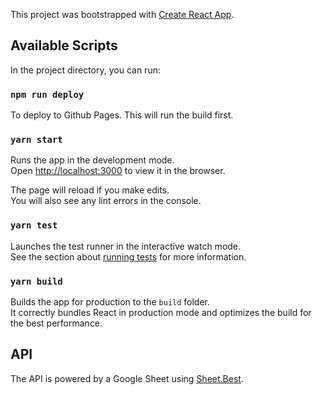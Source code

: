 This project was bootstrapped with [Create React App](https://github.com/facebook/create-react-app).

## Available Scripts

In the project directory, you can run:

### `npm run deploy`

To deploy to Github Pages. This will run the build first.

### `yarn start`

Runs the app in the development mode.<br />
Open [http://localhost:3000](http://localhost:3000) to view it in the browser.

The page will reload if you make edits.<br />
You will also see any lint errors in the console.

### `yarn test`

Launches the test runner in the interactive watch mode.<br />
See the section about [running tests](https://facebook.github.io/create-react-app/docs/running-tests) for more information.

### `yarn build`

Builds the app for production to the `build` folder.<br />
It correctly bundles React in production mode and optimizes the build for the best performance.

## API

The API is powered by a Google Sheet using [Sheet.Best](https://sheet.best/).
